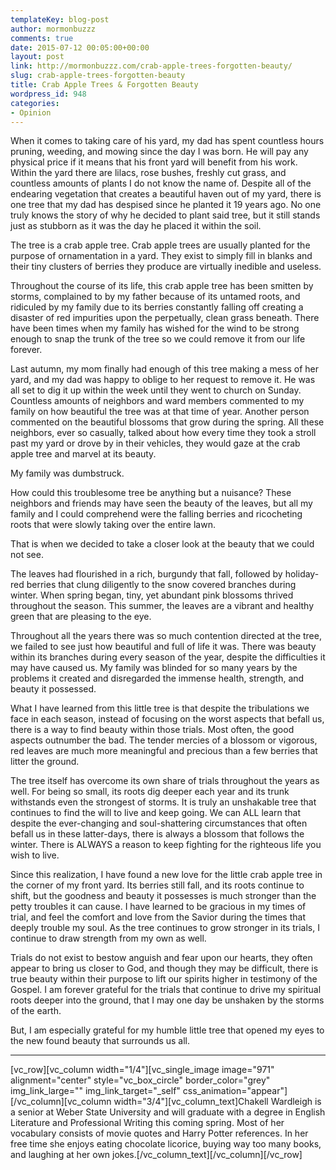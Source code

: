 ```yaml
---
templateKey: blog-post
author: mormonbuzzz
comments: true
date: 2015-07-12 00:05:00+00:00
layout: post
link: http://mormonbuzzz.com/crab-apple-trees-forgotten-beauty/
slug: crab-apple-trees-forgotten-beauty
title: Crab Apple Trees & Forgotten Beauty
wordpress_id: 948
categories:
- Opinion
---
```


When it comes to taking care of his yard, my dad has spent countless hours pruning, weeding, and mowing since the day I was born. He will pay any physical price if it means that his front yard will benefit from his work. Within the yard there are lilacs, rose bushes, freshly cut grass, and countless amounts of plants I do not know the name of. Despite all of the endearing vegetation that creates a beautiful haven out of my yard, there is one tree that my dad has despised since he planted it 19 years ago. No one truly knows the story of why he decided to plant said tree, but it still stands just as stubborn as it was the day he placed it within the soil.

The tree is a crab apple tree. Crab apple trees are usually planted for the purpose of ornamentation in a yard. They exist to simply fill in blanks and their tiny clusters of berries they produce are virtually inedible and useless.

Throughout the course of its life, this crab apple tree has been smitten by storms, complained to by my father because of its untamed roots, and ridiculed by my family due to its berries constantly falling off creating a disaster of red impurities upon the perpetually, clean grass beneath. There have been times when my family has wished for the wind to be strong enough to snap the trunk of the tree so we could remove it from our life forever.

Last autumn, my mom finally had enough of this tree making a mess of her yard, and my dad was happy to oblige to her request to remove it. He was all set to dig it up within the week until they went to church on Sunday. Countless amounts of neighbors and ward members commented to my family on how beautiful the tree was at that time of year. Another person commented on the beautiful blossoms that grow during the spring. All these neighbors, ever so casually, talked about how every time they took a stroll past my yard or drove by in their vehicles, they would gaze at the crab apple tree and marvel at its beauty.

My family was dumbstruck.

How could this troublesome tree be anything but a nuisance? These neighbors and friends may have seen the beauty of the leaves, but all my family and I could comprehend were the falling berries and ricocheting roots that were slowly taking over the entire lawn.

That is when we decided to take a closer look at the beauty that we could not see.

The leaves had flourished in a rich, burgundy that fall, followed by holiday-red berries that clung diligently to the snow covered branches during winter. When spring began, tiny, yet abundant pink blossoms thrived throughout the season. This summer, the leaves are a vibrant and healthy green that are pleasing to the eye.

Throughout all the years there was so much contention directed at the tree, we failed to see just how beautiful and full of life it was. There was beauty within its branches during every season of the year, despite the difficulties it may have caused us. My family was blinded for so many years by the problems it created and disregarded the immense health, strength, and beauty it possessed.

What I have learned from this little tree is that despite the tribulations we face in each season, instead of focusing on the worst aspects that befall us, there is a way to find beauty within those trials. Most often, the good aspects outnumber the bad. The tender mercies of a blossom or vigorous, red leaves are much more meaningful and precious than a few berries that litter the ground.

The tree itself has overcome its own share of trials throughout the years as well. For being so small, its roots dig deeper each year and its trunk withstands even the strongest of storms. It is truly an unshakable tree that continues to find the will to live and keep going. We can ALL learn that despite the ever-changing and soul-shattering circumstances that often befall us in these latter-days, there is always a blossom that follows the winter. There is ALWAYS a reason to keep fighting for the righteous life you wish to live.

Since this realization, I have found a new love for the little crab apple tree in the corner of my front yard. Its berries still fall, and its roots continue to shift, but the goodness and beauty it possesses is much stronger than the petty troubles it can cause. I have learned to be gracious in my times of trial, and feel the comfort and love from the Savior during the times that deeply trouble my soul. As the tree continues to grow stronger in its trials, I continue to draw strength from my own as well.

Trials do not exist to bestow anguish and fear upon our hearts, they often appear to bring us closer to God, and though they may be difficult, there is true beauty within their purpose to lift our spirits higher in testimony of the Gospel. I am forever grateful for the trials that continue to drive my spiritual roots deeper into the ground, that I may one day be unshaken by the storms of the earth.

But, I am especially grateful for my humble little tree that opened my eyes to the new found beauty that surrounds us all.



* * *



[vc_row][vc_column width="1/4"][vc_single_image image="971" alignment="center" style="vc_box_circle" border_color="grey" img_link_large="" img_link_target="_self" css_animation="appear"][/vc_column][vc_column width="3/4"][vc_column_text]Chakell Wardleigh is a senior at Weber State University and will graduate with a degree in English Literature and Professional Writing this coming spring. Most of her vocabulary consists of movie quotes and Harry Potter references. In her free time she enjoys eating chocolate licorice, buying way too many books, and laughing at her own jokes.[/vc_column_text][/vc_column][/vc_row]
